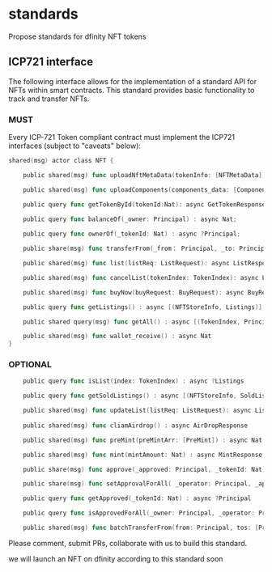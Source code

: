 # standards
Propose standards for dfinity NFT tokens

## ICP721 interface
The following interface allows for the implementation of a standard API for NFTs within smart contracts. This standard provides basic functionality to track and transfer NFTs.

### MUST
Every ICP-721 Token compliant contract must implement the ICP721 interfaces (subject to "caveats" below):
```go
shared(msg) actor class NFT {

    public shared(msg) func uploadNftMetaData(tokenInfo: [NFTMetaData]): async Bool;

    public shared(msg) func uploadComponents(components_data: [Component]): async Bool 

    public query func getTokenById(tokenId:Nat): async GetTokenResponse
    
    public query func balanceOf(_owner: Principal) : async Nat;

    public query func ownerOf(_tokenId: Nat) : async ?Principal;

    public share(msg) func transferFrom(_from： Principal, _to: Principal, _tokenId: Nat) : async Bool;

    public shared(msg) func list(listReq: ListRequest): async ListResponse

    public shared(msg) func cancelList(tokenIndex: TokenIndex): async ListResponse

    public shared(msg) func buyNow(buyRequest: BuyRequest): async BuyResponse

    public query func getListings() : async [(NFTStoreInfo, Listings)]

    public shared query(msg) func getAll() : async [(TokenIndex, Principal)] 

    public shared(msg) func wallet_receive() : async Nat
}
```


### OPTIONAL
```go
    public query func isList(index: TokenIndex) : async ?Listings

    public query func getSoldListings() : async [(NFTStoreInfo, SoldListings)]

    public shared(msg) func updateList(listReq: ListRequest): async ListResponse
  
    public shared(msg) func cliamAirdrop() : async AirDropResponse

    public shared(msg) func preMint(preMintArr: [PreMint]) : async Nat

    public shared(msg) func mint(mintAmount: Nat) : async MintResponse 

    public share(msg) func approve(_approved: Principal, _tokenId: Nat) external : async Bool;

    public share(msg) func setApprovalForAll( _operator: Principal, _approved: Bool) : async Bool;

    public query func getApproved(_tokenId: Nat) : async ?Principal

    public query func isApprovedForAll(_owner: Principal, _operator: Principal) : async Bool;

    public shared(msg) func batchTransferFrom(from: Principal, tos: [Principal], tokenIndexs: [TokenIndex]): async TransferResponse
```

Please comment, submit PRs, collaborate with us to build this standard.

we will launch an NFT on dfinity according to this standard soon